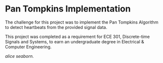 # Pan Tompkins Implementation

The challenge for this project was to implement the Pan Tompkins Algorithm to detect heartbeats from the provided signal data.

This project was completed as a requirement for ECE 301, Discrete-time Signals and Systems, to earn an undergraduate degree in Electrical & Computer Engineering.


*alice seaborn.*
